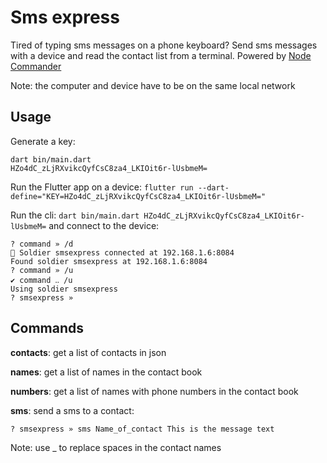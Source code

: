 # Sms express

Tired of typing sms messages on a phone keyboard? Send sms messages with a device and read the contact list from a terminal. Powered by [Node Commander](https://github.com/synw/nodecommander)

Note: the computer and device have to be on the same local network

## Usage

Generate a key:

```
dart bin/main.dart
HZo4dC_zLjRXvikcQyfCsC8za4_LKIOit6r-lUsbmeM=
```

Run the Flutter app on a device: `flutter run --dart-define="KEY=HZo4dC_zLjRXvikcQyfCsC8za4_LKIOit6r-lUsbmeM="`

Run the cli: `dart bin/main.dart HZo4dC_zLjRXvikcQyfCsC8za4_LKIOit6r-lUsbmeM=` and
connect to the device:

```
? command » /d
📢 Soldier smsexpress connected at 192.168.1.6:8084
Found soldier smsexpress at 192.168.1.6:8084
? command » /u
✔ command ‥ /u
Using soldier smsexpress
? smsexpress »
```

## Commands

**contacts**: get a list of contacts in json

**names**: get a list of names in the contact book

**numbers**: get a list of names with phone numbers in the contact book

**sms**: send a sms to a contact:

```
? smsexpress » sms Name_of_contact This is the message text
```

Note: use _ to replace spaces in the contact names

